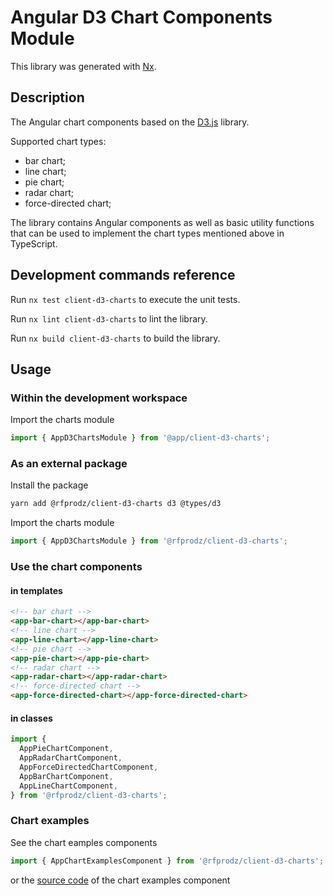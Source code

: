 # Angular D3 Chart Components Module

This library was generated with [Nx](https://nx.dev).

## Description

The Angular chart components based on the [D3.js](https://d3js.org/) library.

Supported chart types:

- bar chart;
- line chart;
- pie chart;
- radar chart;
- force-directed chart;

The library contains Angular components as well as basic utility functions that can be used to implement the chart types mentioned above in TypeScript.

## Development commands reference

Run `nx test client-d3-charts` to execute the unit tests.

Run `nx lint client-d3-charts` to lint the library.

Run `nx build client-d3-charts` to build the library.

## Usage

### Within the development workspace

Import the charts module

```typescript
import { AppD3ChartsModule } from '@app/client-d3-charts';
```

### As an external package

Install the package

```bash
yarn add @rfprodz/client-d3-charts d3 @types/d3
```

Import the charts module

```typescript
import { AppD3ChartsModule } from '@rfprodz/client-d3-charts';
```

### Use the chart components

#### in templates

```html
<!-- bar chart -->
<app-bar-chart></app-bar-chart>
<!-- line chart -->
<app-line-chart></app-line-chart>
<!-- pie chart -->
<app-pie-chart></app-pie-chart>
<!-- radar chart -->
<app-radar-chart></app-radar-chart>
<!-- force-directed chart -->
<app-force-directed-chart></app-force-directed-chart>
```

#### in classes

```typescript
import {
  AppPieChartComponent,
  AppRadarChartComponent,
  AppForceDirectedChartComponent,
  AppBarChartComponent,
  AppLineChartComponent,
} from '@rfprodz/client-d3-charts';
```

### Chart examples

See the chart eamples components

```typescript
import { AppChartExamplesComponent } from '@rfprodz/client-d3-charts';
```

or the [source code](https://github.com/rfprod/nx-ng-starter/blob/main/libs/client-d3-charts/src/lib/components/chart-examples/chart-examples.component.ts) of the chart examples component
